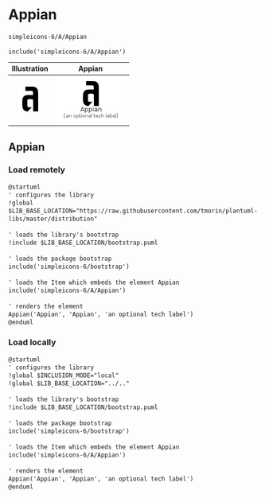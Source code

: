 # Appian


```text
simpleicons-6/A/Appian
```

```text
include('simpleicons-6/A/Appian')
```



| Illustration | Appian |
| :---: | :---: |
| ![illustration for Illustration](../../simpleicons-6/A/Appian.png) | ![illustration for Appian](../../simpleicons-6/A/Appian.Local.png) |




## Appian

### Load remotely
```plantuml
@startuml
' configures the library
!global $LIB_BASE_LOCATION="https://raw.githubusercontent.com/tmorin/plantuml-libs/master/distribution"

' loads the library's bootstrap
!include $LIB_BASE_LOCATION/bootstrap.puml

' loads the package bootstrap
include('simpleicons-6/bootstrap')

' loads the Item which embeds the element Appian
include('simpleicons-6/A/Appian')

' renders the element
Appian('Appian', 'Appian', 'an optional tech label')
@enduml
```

### Load locally
```plantuml
@startuml
' configures the library
!global $INCLUSION_MODE="local"
!global $LIB_BASE_LOCATION="../.."

' loads the library's bootstrap
!include $LIB_BASE_LOCATION/bootstrap.puml

' loads the package bootstrap
include('simpleicons-6/bootstrap')

' loads the Item which embeds the element Appian
include('simpleicons-6/A/Appian')

' renders the element
Appian('Appian', 'Appian', 'an optional tech label')
@enduml
```


